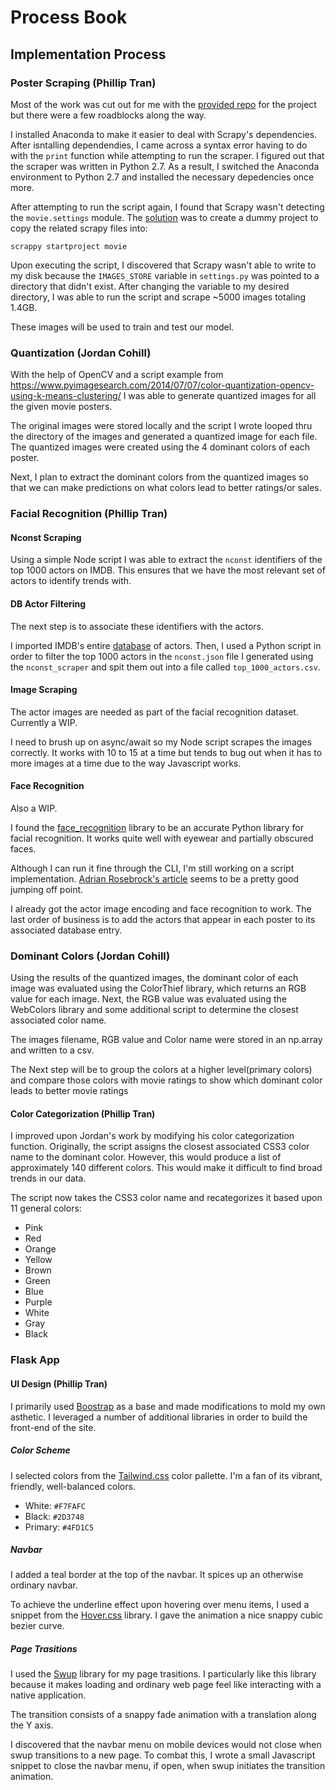 # Process Book

## Implementation Process

### Poster Scraping (Phillip Tran)

Most of the work was cut out for me with the [provided repo](https://github.com/sundeepblue/movie_rating_prediction)
for the project but there were a few roadblocks along the way.

I installed Anaconda to make it easier to deal with Scrapy's dependencies. After
isntalling dependendies, I came across a syntax error having to do with the 
`print` function while attempting to run the scraper. I figured out that the
scraper was written in Python 2.7. As a result, I switched the Anaconda
environment to Python 2.7 and installed the necessary depedencies once more.

After attempting to run the script again, I found that Scrapy wasn't detecting
the `movie.settings` module. The [solution](https://stackoverflow.com/a/24576949) 
was to create a dummy project to copy the related scrapy files into:

```
scrappy startproject movie
```

Upon executing the script, I discovered that Scrapy wasn't able to write to my
disk because the `IMAGES_STORE` variable in `settings.py` was pointed to a
directory that didn't exist. After changing the variable to my desired
directory, I was able to run the script and scrape ~5000 images totaling
1.4GB.

These images will be used to train and test our model.

### Quantization (Jordan Cohill)

With the help of OpenCV and a script example from 
https://www.pyimagesearch.com/2014/07/07/color-quantization-opencv-using-k-means-clustering/ 
I was able to generate quantized images for all the given movie posters.

The original images were stored locally and the script I wrote looped thru the directory
of the images and generated a quantized image for each file. The quantized images were 
created using the 4 dominant colors of each poster.

Next, I plan to extract the dominant colors from the quantized images so that we can make 
predictions on what colors lead to better ratings/or sales.


### Facial Recognition (Phillip Tran)

#### Nconst Scraping

Using a simple Node script I was able to extract the `nconst` identifiers of the
top 1000 actors on IMDB. This ensures that we have the most relevant set of
actors to identify trends with.

#### DB Actor Filtering

The next step is to associate these identifiers with the actors.

I imported IMDB's entire [database](https://datasets.imdbws.com/) of actors.
Then, I used a Python script in order to filter the top 1000 actors in the `nconst.json` file I generated using the `nconst_scraper` and spit them out
into a file called `top_1000_actors.csv`.

#### Image Scraping

The actor images are needed as part of the facial recognition dataset. Currently
a WIP.

I need to brush up on async/await so my Node script scrapes the images correctly. It works with 10 to 15 at a time but tends to bug out when it has to more images
at a time due to the way Javascript works.

#### Face Recognition

Also a WIP.

I found the [face_recognition](https://github.com/ageitgey/face_recognition) 
library to be an accurate Python library for facial recognition. It works quite
well with eyewear and partially obscured faces.

Although I can run it fine through the CLI, I'm still working on a script
implementation. [Adrian Rosebrock's article](https://www.pyimagesearch.com/2018/06/18/face-recognition-with-opencv-python-and-deep-learning/)
seems to be a pretty good jumping off point.

I already got the actor image encoding and face recognition to work. The last
order of business is to add the actors that appear in each poster to its
associated database entry.

### Dominant Colors (Jordan Cohill)
Using the results of the quantized images, the dominant color of each image was
evaluated using the ColorThief library, which returns an RGB value for each image.
Next, the RGB value was evaluated using the WebColors library and some additional 
script to determine the closest associated color name.

The images filename, RGB value and Color name were stored in an np.array and 
written to a csv.

The Next step will be to group the colors at a higher level(primary colors) and compare 
those colors with movie ratings to show which dominant color leads to better movie ratings

#### Color Categorization (Phillip Tran)

I improved upon Jordan's work by modifying his color categorization function.
Originally, the script assigns the closest associated CSS3 color name to the
dominant color. However, this would produce a list of approximately 140
different colors. This would make it difficult to find broad trends in our data.

The script now takes the CSS3 color name and recategorizes it based upon 11
general colors:

- Pink
- Red
- Orange
- Yellow
- Brown
- Green
- Blue
- Purple
- White
- Gray
- Black

### Flask App

#### UI Design (Phillip Tran)

I primarily used [Boostrap](https://getbootstrap.com/) as a base and made
modifications to mold my own asthetic. I leveraged a number of additional
libraries in order to build the front-end of the site.

##### Color Scheme

I selected colors from the [Tailwind.css](https://tailwindcss.com/docs/customizing-colors/#default-color-palette)
color pallette. I'm a fan of its vibrant, friendly, well-balanced colors.

- White: `#F7FAFC`
- Black: `#2D3748`
- Primary: `#4FD1C5`

##### Navbar

I added a teal border at the top of the navbar. It spices up an otherwise
ordinary navbar.

To achieve the underline effect upon hovering over menu items, I used a snippet
from the [Hover.css](https://ianlunn.github.io/Hover/) library. I gave the
animation a nice snappy cubic bezier curve.

##### Page Trasitions

I used the [Swup](https://github.com/swup/swup) library for my page trasitions.
I particularly like this library because it makes loading and ordinary web page
feel like interacting with a native application.

The transition consists of a snappy fade animation with a translation along the
Y axis.

I discovered that the navbar menu on mobile devices would not close when swup
transitions to a new page. To combat this, I wrote a small Javascript snippet to
close the navbar menu, if open, when swup initiates the transition animation.